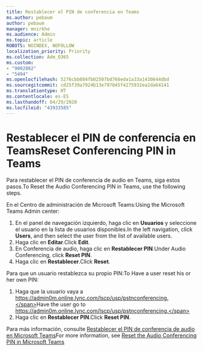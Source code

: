 ```yaml
---
title: Restablecer el PIN de conferencia en Teams
ms.author: pebaum
author: pebaum
manager: mnirkhe
ms.audience: Admin
ms.topic: article
ROBOTS: NOINDEX, NOFOLLOW
localization_priority: Priority
ms.collection: Adm_O365
ms.custom:
- "9002882"
- "5494"
ms.openlocfilehash: 5276cbb084fb02507bd768eda1a33a1430644dbd
ms.sourcegitcommit: cd25f39a7924b13e797845f4275932ea2da64141
ms.translationtype: HT
ms.contentlocale: es-ES
ms.lasthandoff: 04/29/2020
ms.locfileid: "43933585"
---
```

# <a name="reset-conferencing-pin-in-teams"></a><span data-ttu-id="5a5a8-102">Restablecer el PIN de conferencia en Teams</span><span class="sxs-lookup"><span data-stu-id="5a5a8-102">Reset Conferencing PIN in Teams</span></span>

<span data-ttu-id="5a5a8-103">Para restablecer el PIN de conferencia de audio en Teams, siga estos pasos.</span><span class="sxs-lookup"><span data-stu-id="5a5a8-103">To Reset the Audio Conferencing PIN in Teams, use the following steps.</span></span>  

<span data-ttu-id="5a5a8-104">En el Centro de administración de Microsoft Teams:</span><span class="sxs-lookup"><span data-stu-id="5a5a8-104">Using the Microsoft Teams Admin center:</span></span>

1. <span data-ttu-id="5a5a8-105">En el panel de navegación izquierdo, haga clic en **Usuarios** y seleccione el usuario en la lista de usuarios disponibles.</span><span class="sxs-lookup"><span data-stu-id="5a5a8-105">In the left navigation, click **Users**, and then select the user from the list of available users.</span></span>
2. <span data-ttu-id="5a5a8-106">Haga clic en **Editar**.</span><span class="sxs-lookup"><span data-stu-id="5a5a8-106">Click **Edit**.</span></span>
3. <span data-ttu-id="5a5a8-107">En Conferencia de audio, haga clic en **Restablecer PIN**.</span><span class="sxs-lookup"><span data-stu-id="5a5a8-107">Under Audio Conferencing, click **Reset PIN**.</span></span>
4. <span data-ttu-id="5a5a8-108">Haga clic en **Restablecer**.</span><span class="sxs-lookup"><span data-stu-id="5a5a8-108">Click **Reset**.</span></span>

<span data-ttu-id="5a5a8-109">Para que un usuario restablezca su propio PIN:</span><span class="sxs-lookup"><span data-stu-id="5a5a8-109">To Have a user reset his or her own PIN:</span></span>
1. <span data-ttu-id="5a5a8-110">Haga que la usuario vaya a https://admin0m.online.lync.com/lscp/usp/pstnconferencing.</span><span class="sxs-lookup"><span data-stu-id="5a5a8-110">Have the user go to https://admin0m.online.lync.com/lscp/usp/pstnconferencing.</span></span>
2. <span data-ttu-id="5a5a8-111">Haga clic en **Restablecer PIN**.</span><span class="sxs-lookup"><span data-stu-id="5a5a8-111">Click **Reset PIN**.</span></span>

<span data-ttu-id="5a5a8-112">Para más información, consulte [Restablecer el PIN de conferencia de audio en Microsoft Teams](https://docs.microsoft.com/microsoftteams/reset-the-audio-conferencing-pin-in-teams)</span><span class="sxs-lookup"><span data-stu-id="5a5a8-112">For more information, see [Reset the Audio Conferencing PIN in Microsoft Teams](https://docs.microsoft.com/microsoftteams/reset-the-audio-conferencing-pin-in-teams)</span></span>
